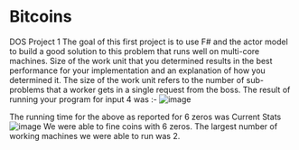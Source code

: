 # Bitcoins
DOS Project 1
The goal of this first project is to use F# and the actor model to build a good solution to this problem that runs well on multi-core machines.
Size of the work unit that you determined results in the best performance for your implementation and an explanation of how you determined it. The size of the work unit refers to the number of sub-problems that a worker gets in a single request from the boss.
The result of running your program for input 4 was :- ![image](https://user-images.githubusercontent.com/72169934/134735728-1bbf02b5-9a53-4cb6-bb86-bf26bf7401ed.png)

The running time for the above as reported for 6 zeros was Current Stats
![image](https://user-images.githubusercontent.com/72169934/134735571-a6cc74f7-e595-4a24-b334-5560eced6a21.png)
We were able to fine coins with 6 zeros.
The largest number of working machines we were able to run was 2.
